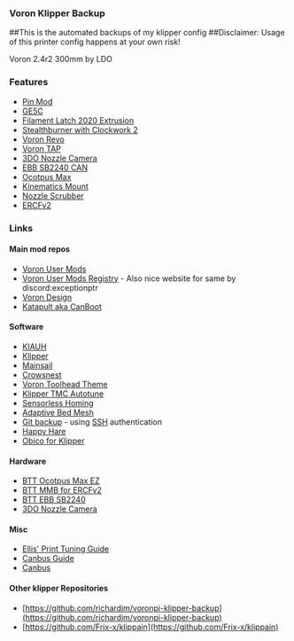 ### Voron Klipper Backup
##This is the automated backups of my klipper config
##Disclaimer: Usage of this printer config happens at your own risk!

Voron 2.4r2 300mm by LDO

### Features
- [Pin Mod](https://github.com/hartk1213/MISC/tree/main/Voron%20Mods/Voron%202-Trident/2.4/Voron2.4_Trident_Pins_Mod)
- [GE5C](https://github.com/VoronDesign/VoronUsers/tree/master/printer_mods/hartk1213/Voron2.4_GE5C)
- [Filament Latch 2020 Extrusion](https://www.printables.com/model/172368-voron-24-filament-latch-or-any-2020-extrusion)
- [Stealthburner with Clockwork 2](https://vorondesign.com/voron_stealthburner)
- [Voron Revo](https://e3d-online.com/products/revo-voron)
- [Voron TAP](https://github.com/VoronDesign/Voron-Tap)
- [3DO Nozzle Camera](https://github.com/3DO-EU/nozzle-camera#3do-nozzle-camera)
- [EBB SB2240 CAN](https://github.com/bigtreetech/EBB#ebb-sb2240_2209-can-v10)
- [Ocotpus Max](https://github.com/bigtreetech/Octopus-Max-EZ)
- [Kinematics Mount](https://github.com/tanaes/whopping_Voron_mods/tree/main/kinematic_bed)
- [Nozzle Scrubber](https://github.com/VoronDesign/VoronUsers/tree/master/printer_mods/edwardyeeks/Decontaminator_Purge_Bucket_&_Nozzle_Scrubber)
- [ERCFv2](https://github.com/Enraged-Rabbit-Community/ERCF_v2)


### Links
#### Main mod repos
- [Voron User Mods](https://github.com/VoronDesign/VoronUsers/tree/master/printer_mods)
- [Voron User Mods Registry](https://voronregistry.com/mods) - Also nice website for same by discord:exceptionptr
- [Voron Design](https://vorondesign.com/)
- [Katapult aka CanBoot](https://github.com/Arksine/katapult)

#### Software
- [KIAUH](https://github.com/dw-0/kiauh)
- [Klipper](https://www.klipper3d.org/)
- [Mainsail](https://docs.mainsail.xyz/)
- [Crowsnest](https://github.com/mainsail-crew/crowsnest)
- [Voron Toolhead Theme](https://github.com/eriroh/Mainsail-x-Voron-Toolhead-Theme)
- [Klipper TMC Autotune](https://github.com/andrewmcgr/klipper_tmc_autotune)
- [Sensorless Homing](https://docs.vorondesign.com/community/howto/clee/sensorless_xy_homing.html)
- [Adaptive Bed Mesh](https://github.com/Frix-x/klippain/blob/main/docs/features/adaptive_bed_mesh.md)
- [Git backup](https://github.com/th33xitus/kiauh/wiki/How-to-autocommit-config-changes-to-github%3F) - using [SSH](https://docs.github.com/en/authentication/connecting-to-github-with-ssh) authentication
- [Happy Hare](https://github.com/moggieuk/Happy-Hare)
- [Obico for Klipper](https://github.com/TheSpaghettiDetective/moonraker-obico)

#### Hardware
- [BTT Ocotpus Max EZ](https://github.com/bigtreetech/Octopus-Max-EZ)
- [BTT MMB for ERCFv2](https://github.com/bigtreetech/MMB)
- [BTT EBB SB2240](https://github.com/bigtreetech/EBB)
- [3DO Nozzle Camera](https://github.com/3DO-EU/nozzle-camera)

#### Misc
- [Ellis' Print Tuning Guide](https://ellis3dp.com/Print-Tuning-Guide/)
- [Canbus Guide](https://github.com/maz0r/klipper_canbus/blob/main/index.md)
- [Canbus](https://github.com/akhamar/voron_canbus_octopus_sb2040)

#### Other klipper Repositories
- [https://github.com/richardjm/voronpi-klipper-backup](https://github.com/richardjm/voronpi-klipper-backup)
- [https://github.com/Frix-x/klippain](https://github.com/Frix-x/klippain)
